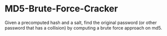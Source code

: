 # MD5-Brute-Force-Cracker
Given a precomputed hash and a salt, find the original password (or other password that has a collision) by computing a brute force approach on md5. 
